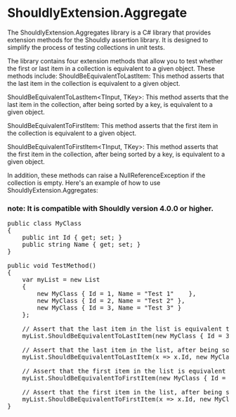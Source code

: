 # ShouldlyExtension.Aggregate
The ShouldlyExtension.Aggregates library is a C# library that provides extension methods for the Shouldly assertion library. 
It is designed to simplify the process of testing collections in unit tests.

The library contains four extension methods that allow you to test whether the first or last item in a collection is equivalent to a given object. These methods include:
ShouldBeEquivalentToLastItem: This method asserts that the last item in the collection is equivalent to a given object.

ShouldBeEquivalentToLastItem<TInput, TKey>: This method asserts that the last item in the collection, after being sorted by a key, is equivalent to a given object.

ShouldBeEquivalentToFirstItem: This method asserts that the first item in the collection is equivalent to a given object.

ShouldBeEquivalentToFirstItem<TInput, TKey>: This method asserts that the first item in the collection, after being sorted by a key, is equivalent to a given object.

In addition, these methods can raise a NullReferenceException if the collection is empty.
Here's an example of how to use ShouldlyExtension.Aggregates:

### note: It is compatible with Shouldly version 4.0.0 or higher.
<pre>
public class MyClass
{
    public int Id { get; set; }
    public string Name { get; set; }
}

public void TestMethod()
{
    var myList = new List<MyClass>
    {
        new MyClass { Id = 1, Name = "Test 1"    },
        new MyClass { Id = 2, Name = "Test 2" },
        new MyClass { Id = 3, Name = "Test 3" }
    };

    // Assert that the last item in the list is equivalent to a given object
    myList.ShouldBeEquivalentToLastItem(new MyClass { Id = 3, Name = "Test 3" });

    // Assert that the last item in the list, after being sorted by a key, is equivalent to a given object
    myList.ShouldBeEquivalentToLastItem(x => x.Id, new MyClass { Id = 3, Name = "Test 3" });

    // Assert that the first item in the list is equivalent to a given object
    myList.ShouldBeEquivalentToFirstItem(new MyClass { Id = 1, Name = "Test 1" });

    // Assert that the first item in the list, after being sorted by a key, is equivalent to a given object
    myList.ShouldBeEquivalentToFirstItem(x => x.Id, new MyClass { Id = 1, Name = "Test 1" });
}
</pre>

